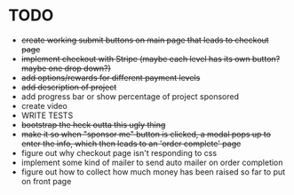 TODO
====

* ~~create working submit buttons on main page that leads to checkout page~~
* ~~implement checkout with Stripe (maybe each level has its own button? maybe one drop down?)~~
* ~~add options/rewards for different payment levels~~
* ~~add description of project~~
* add progress bar or show percentage of project sponsored
* create video
* WRITE TESTS
* ~~bootstrap the heck outta this ugly thing~~
* ~~make it so when "sponsor me" button is clicked, a modal pops up to enter the info, which then leads to an 'order complete' page~~
* figure out why checkout page isn't responding to css
* implement some kind of mailer to send auto mailer on order completion
* figure out how to collect how much money has been raised so far to put on front page